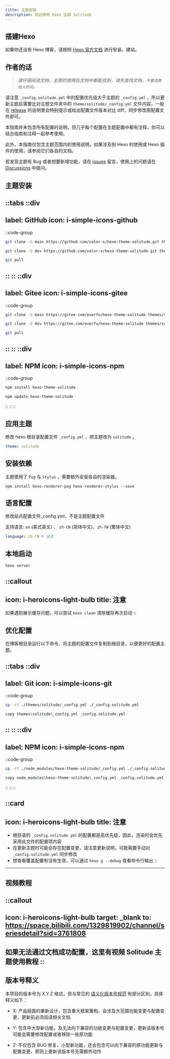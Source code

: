 ```yaml
---
title: 主题安装
description: 欢迎使用 Hexo 主题 Solitude
---
```


## 搭建Hexo

如果你还没有 Hexo 博客，请按照 [Hexo 官方文档](https://hexo.io/zh-cn/docs/) 进行安装、建站。

## 作者的话

> *请仔细阅读文档，主题的使用在文档中都能找到，请先查找文档，`不要浪费他人时间`。*

请注意 `_config.solitude.yml` 中的配置优先级大于主题的 `_config.yml`
，所以更新主题后需要比对主题文件夹中的 `theme/solitude/_config.yml` 
文件内容，一般在 [release](https://github.com/valor-x/hexo-theme-solitude/releases) 的说明里会特别提示或给出配置文件版本对比 diff，同步修改原配置文件即可。

本指南并未包含所有配置的说明，但几乎每个配置在主题配置中都有注释，你可以结合指南和注释一起参考使用。

此外，本指南仅包含主题范围内的使用说明。如果涉及到 Hexo 的使用或 Hexo 插件的使用，请参阅它们各自的文档。

若发现主题有 Bug 或者想要新增功能，请在 [issues](https://github.com/valor-x/Hexo-theme-solitude/issues) 留言，使用上的问题请在 [Discussions](https://github.com/orgs/valor-x/discussions) 中提问。


## 主题安装
::tabs
  ::div
  ---
  label: GitHub
  icon: i-simple-icons-github
  ---
  ::code-group
  ```bash [稳定版]
  git clone -b main https://github.com/valor-x/hexo-theme-solitude.git themes/solitude
  ```
  ```bash [开发版]
  git clone -b dev https://github.com/valor-x/hexo-theme-solitude.git themes/solitude
  ```
  ```bash [升级方法]
  git pull
  ```
  ::
  ::
  ::div
  ---
  label: Gitee
  icon: i-simple-icons-gitee
  ---
  ::code-group
  ```bash [稳定版]
  git clone -b main https://gitee.com/everfu/hexo-theme-solitude themes/solitude
  ```
  ```bash [开发版]
  git clone -b dev https://gitee.com/everfu/hexo-theme-solitude themes/solitude
  ```
  ```bash [升级方法]
  git pull
  ```
  ::
  ::
  ::div
  ---
  label: NPM
  icon: i-simple-icons-npm
  ---
  ::code-group
  ```bash [稳定版]
  npm install hexo-theme-solitude
  ```
  ```bash [升级方法]
  npm update hexo-theme-solitude
  ```
  ::
  ::
::

## 应用主题

修改 hexo 根目录配置文件 `_config.yml` ，把主题改为 `solitude` 。​

```yaml [_config.yml]
theme: solitude
```

## 安装依赖

主题使用了 `Pug` 与 `Stylus` ，需要额外安装各自的渲染器。

```shell [Terminal]
npm install hexo-renderer-pug hexo-renderer-stylus --save
```

## 语言配置

修改站点配置文件_config.yml，不是主题配置文件

支持语言:  `en` (美式英文) 、 `zh-CN` (简体中文)、`zh-TW` (繁体中文)

```yaml [_config.yml]
language: zh-CN # 语言
```

## 本地启动
```shell [Terminal]
hexo server
```

::callout
---
icon: i-heroicons-light-bulb
title: 注意
---
如果遇到展示缓存问题，可以尝试 `hexo clean` 清除缓存再次启动
::

## 优化配置

在博客根目录运行以下命令，将主题的配置文件复制到根目录，以便更好的配置主题。

::tabs
  ::div
  ---
  label: Git
  icon: i-simple-icons-git
  ---
  ::code-group
  ```bash [Mac/Linux]
  cp -rf ./themes/solitude/_config.yml ./_config.solitude.yml
  ```
  ```bash [Windows]
  copy themes\solitude\_config.yml _config.solitude.yml
  ```
  ::
  ::
  ::div
  ---
  label: NPM
  icon: i-simple-icons-npm
  ---
  ::code-group
  ```bash [Mac/Linux]
  cp -rf ./node_modules/hexo-theme-solitude/_config.yml ./_config.solitude.yml
  ```
  ```bash [Windows]
  copy node_modules\hexo-theme-solitude\_config.yml _config.solitude.yml
  ```
  ::
  ::
::

::card
---
icon: i-heroicons-light-bulb
title: 注意
---
- 根目录的 `_config.solitude.yml` 的配置都是高优先级，因此，渲染时会优先采用此文件的配置项内容
- 在更新主题时可能会存在配置变更，请注意更新说明，可能需要手动对 `_config.solitude.yml` 同步修改
- 想查看覆盖配置有没有生效，可以通过 `hexo g --debug` 查看命令行输出
::
---
## 视频教程

::callout
---
icon: i-heroicons-light-bulb
target: _blank
to: https://space.bilibili.com/1329819902/channel/seriesdetail?sid=3761808
---
如果无法通过文档成功配置，这里有视频 Solitude 主题使用教程
::
---
## 版本号释义

本项目的版本号为 X.Y.Z 格式，但与常见的 [语义化版本号规范](https://semver.org/lang/zh-CN/) 有部分区别，具体释义如下：

- X: 产品层面的重新设计，包含重大框架重构，会涉及大范围功能变更与配置变更，更新前必须阅读相关文档

- Y: 包含中大型新功能，及无法向下兼容的功能变更与配置变更，更新该版本号可能会需要修改配置或者移除一些原功能

- Z: 不仅包含 BUG 修复、小型新功能，还会包含可以向下兼容的原功能更新与配置变更，原则上更新该版本号无需额外动作
